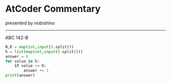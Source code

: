 # AtCoder Commentary

presented by nobishino

---

ABC 142-B

```py
N,K = map(int,input().split())
h = list(map(int,input().split()))
answer = 0
for value in h:
    if value >= K:
        answer += 1
print(answer)
```
